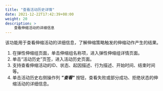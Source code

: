 ```yaml
---
title: "查看活动历史详情"
date: 2021-12-22T17:42:39+08:00
weight: 20
description: >
    查看伸缩活动的详细信息
---
```



该功能用于查看伸缩活动的详细信息，了解伸缩策略触发的伸缩动作产生的结果。

1. 在弹性伸缩组页面，单击伸缩组名称项，进入弹性伸缩组详情页面。
2. 单击“活动历史”页签，进入活动历史页面。
3. 支持查看伸缩活动的ID、状态、起因描述、行为描述、开始时间、结束时间等。
4. 单击活动历史右侧操作列 **_"查看"_** 按钮，查看失败或部分成功、拒绝状态的伸缩活动的详细信息。
